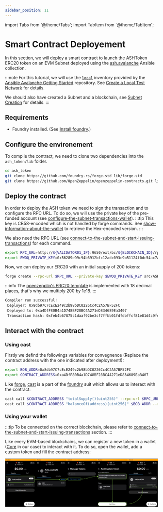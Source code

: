 ```yaml
---
sidebar_position: 11
---
```


import Tabs from '@theme/Tabs';
import TabItem from '@theme/TabItem';

# Smart Contract Deployement

In this section, we will deploy a smart contract to launch the ASHToken ERC20 token on an EVM Subnet deployed using the [ash.avalanche](https://github.com/AshAvalanche/ansible-avalanche-collection) Ansible collection.

:::note
For this tutorial, we will use the [`local`](https://github.com/AshAvalanche/ansible-avalanche-getting-started/tree/main/inventories/local) inventory provided by the [Ansible Avalanche Getting Started](https://github.com/AshAvalanche/ansible-avalanche-getting-started) repository. See [Create a Local Test Network](./local-test-network) for details.

We should also have created a Subnet and a blockchain, see [Subnet Creation](/docs/toolkit/ansible-avalanche-collection/tutorials/subnet-creation) for details.
:::

## Requirements

- Foundry installed. (See [Install foundry](https://book.getfoundry.sh/getting-started/installation).)

## Configure the environement

To compile the contract, we need to clone two dependencies into the `ash_token/lib` folder.

```bash title="Command"
cd ash_token
git clone https://github.com/foundry-rs/forge-std lib/forge-std
git clone https://github.com/OpenZeppelin/openzeppelin-contracts.git lib/openzeppelin-contracts
```

## Deploy the contract

In order to deploy the ASH token we need to sign the transaction and to configure the RPC URL. To do so, we will use the private key of the pre-funded account (see [configure-the-subnet-transactions-wallet](https://ash.center/docs/toolkit/ansible-avalanche-collection/tutorials/subnet-creation#configure-the-subnet-transactions-wallet)).
:::tip
This key is CB58-encoded which is not handled by forge commands. See [show-information-about-the-wallet](https://ash.center/docs/toolkit/ash-cli/tutorials/wallet-funding#show-information-about-the-wallet) to retrieve the Hex-encoded version.
:::

We also need the RPC URL (see [connect-to-the-subnet-and-start-issuing-transactions](https://ash.center/docs/toolkit/ansible-avalanche-collection/tutorials/subnet-creation#connect-to-the-subnet-and-start-issuing-transactions)) for each command.

```bash title="Command"
export RPC_URL=http://${VALIDATOR01_IP}:9650/ext/bc/${BLOCKCHAIN_ID}/rpc
export EWOQ_PRIVATE_KEY=0x56289e99c94b6912bfc12adc093c9b51124f0dc54ac7a766b2bc5ccf558d8027
```

Now, we can deploy our ERC20 with an initial supply of 200 tokens:

```bash title="Command"
forge create --rpc-url $RPC_URL --private-key $EWOQ_PRIVATE_KEY src/ASHToken.sol:ASHToken --constructor-args 200000000000000000000
```
:::info
The [openzepplin's ERC20 template](https://github.com/OpenZeppelin/openzeppelin-contracts/blob/ae1bafcb48fe220257d76bfd93a237db3ebaf3df/contracts/token/ERC20/ERC20.sol#L83) is implemented with 18 decimal places, that's why we multiply 200 by 1e18.
:::

```bash title="Output"
Compiler run successful!
 Deployer: 0x8db97C7cEcE249c2b98bDC0226Cc4C2A57BF52FC
 Deployed to: 0xa4DfF80B4a1D748BF28BC4A271eD834689Ea3407
 Transaction hash: 0xfeb4b67875c1daaf92be3cf7ffbb01fdfdbffcf81e81d4c9fd329397f492af99
```

## Interact with the contract

### Using cast

Firstly we defind the followings variables for convegnence (Replace the contract address with the one indicated after deployment!):
```bash title="command"
export BOB_ADDR=0x8db97C7cEcE249c2b98bDC0226Cc4C2A57BF52FC
export CONTRACT_ADDRESS=0xa4DfF80B4a1D748BF28BC4A271eD834689Ea3407
```

Like [forge](https://book.getfoundry.sh/reference/forge/), [cast](https://book.getfoundry.sh/reference/cast/) is a part of the [foundry](https://github.com/foundry-rs/foundry) suit which allows us to interact with the contract:
```bash title="command"
cast call $CONTRACT_ADDRESS "totalSupply()(uint256)" --rpc-url $RPC_URL
cast call $CONTRACT_ADDRESS "balanceOf(address)(uint256)" $BOB_ADDR --rpc-url $RPC_URL
```

### Using your wallet

:::tip
To be connected on the correct blockchain, please refer to  [connect-to-the-subnet-and-start-issuing-transactions](http://localhost:3000/docs/toolkit/ansible-avalanche-collection/tutorials/subnet-creation#connect-to-the-subnet-and-start-issuing-transactions) section.
:::

Like every EVM-based blockchains, we can register a new token in a wallet ([Core](https://core.app/) in our case) to interact with it. To do so, open the wallet, add a custom token and fill the contract address:

![alt text](../../../../static/img/ash-workflow-ASHToken-Wallet.png)